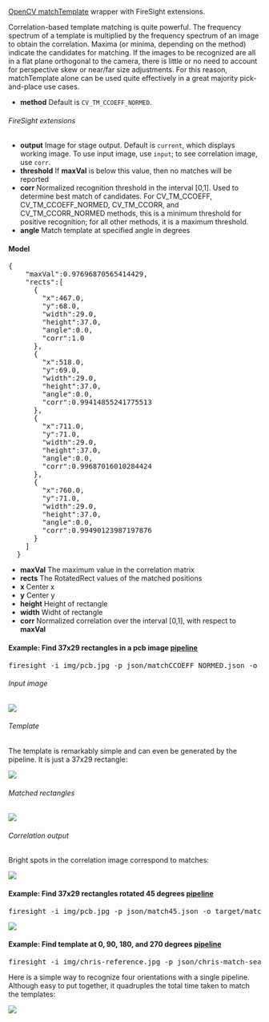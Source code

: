 [OpenCV matchTemplate](http://docs.opencv.org/modules/imgproc/doc/object_detection.html#matchtemplate) wrapper with FireSight extensions. 

Correlation-based template matching is quite powerful. The frequency spectrum of a template is multiplied by the frequency spectrum of an image to obtain the correlation. Maxima (or minima, depending on the method) indicate the candidates for matching. If the images to be recognized are all in a flat plane orthogonal to the camera, there is little or no need to account for perspective skew or near/far size adjustments. For this reason, matchTemplate alone can be used quite effectively in a great majority pick-and-place use cases.

* **method** Default is `CV_TM_CCOEFF_NORMED`. 

###### FireSight extensions
* **output** Image for stage output. Default is `current`, which displays working image. To use input image, use `input`; to see correlation image, use `corr`.
* **threshold** If **maxVal** is below this value, then no matches will be reported
* **corr** Normalized recognition threshold in the interval [0,1]. Used to determine best match of candidates. For CV_TM_CCOEFF, CV_TM_CCOEFF_NORMED, CV_TM_CCORR, and CV_TM_CCORR_NORMED methods, this is a minimum threshold for positive recognition; for all other methods, it is a maximum threshold.
* **angle** Match template at specified angle in degrees

#### Model
<pre>
{
    "maxVal":0.97696870565414429,
    "rects":[
      {
        "x":467.0,
        "y":68.0,
        "width":29.0,
        "height":37.0,
        "angle":0.0,
        "corr":1.0
      },
      {
        "x":518.0,
        "y":69.0,
        "width":29.0,
        "height":37.0,
        "angle":0.0,
        "corr":0.99414855241775513
      },
      {
        "x":711.0,
        "y":71.0,
        "width":29.0,
        "height":37.0,
        "angle":0.0,
        "corr":0.99687016010284424
      },
      {
        "x":760.0,
        "y":71.0,
        "width":29.0,
        "height":37.0,
        "angle":0.0,
        "corr":0.99490123987197876
      }
    ]
  }
</pre>
* **maxVal** The maximum value in the correlation matrix
* **rects** The RotatedRect values of the matched positions
* **x** Center x
* **y** Center y
* **height** Height of rectangle 
* **width** Widht of rectangle
* **corr** Normalized correlation over the interval [0,1], with respect to **maxVal**

#### Example: Find 37x29 rectangles in a pcb image [pipeline](https://github.com/firepick1/FireSight/blob/master/json/matchCCOEFF_NORMED.json)
<pre>firesight -i img/pcb.jpg -p json/matchCCOEFF_NORMED.json -o target/matchCCOEFF_NORMED.jpg</pre>
###### Input image
<img src="https://github.com/firepick1/FireSight/blob/master/img/pcb.jpg?raw=true">

###### Template
The template is remarkably simple and can even be generated by the pipeline. It is just a 37x29 rectangle:

<img src="https://github.com/firepick1/FireSight/blob/master/img/tmplt-37x29.jpg?raw=true">

###### Matched rectangles
<img src="https://github.com/firepick1/FireSight/blob/master/img/matchCCOEFF_NORMED-input.jpg?raw=true">

###### Correlation output
Bright spots in the correlation image correspond to matches:

<img src="https://github.com/firepick1/FireSight/blob/master/img/matchCCOEFF_NORMED-corr.jpg?raw=true">

#### Example: Find 37x29 rectangles rotated 45 degrees [pipeline](https://github.com/firepick1/FireSight/blob/master/json/match45.json)
<pre>firesight -i img/pcb.jpg -p json/match45.json -o target/match45.jpg</pre>

<img src="https://github.com/firepick1/FireSight/blob/master/img/match45.jpg?raw=true">

#### Example: Find template at 0, 90, 180, and 270 degrees [pipeline](https://github.com/firepick1/FireSight/blob/master/json/chris-match-search.json)
<pre>firesight -i img/chris-reference.jpg -p json/chris-match-search.json -o target/chris-match.jpg</pre>
Here is a simple way to recognize four orientations with a single pipeline. Although easy to put together, it quadruples the total time taken to match the templates:

<img src="https://github.com/firepick1/FireSight/blob/master/img/chris-match.jpg?raw=true">
